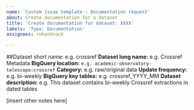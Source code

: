 ```yaml
---
name: 'Custom issue template : Documentation request'
about: Create documentation for a dataset
title: 'Create documentation for dataset: XXXX'
labels: 'Type: Documentation'
assignees: rnhandcock

---
```

##Dataset short name: e.g. crossref
**Dataset long name:** e.g. Crossref Metadata
**BigQuery location:** `e.g. academic-observatory-telescope:crossref`
**Category:** e.g. raw/original data
**Update frequency:** e.g. bi-weekly
**BigQuery key tables:** e.g. crossref_YYYY_MM
**Dataset description:** e.g. This dataset contains bi-weekly Crossref extractions in dated tables

[insert other notes here]
